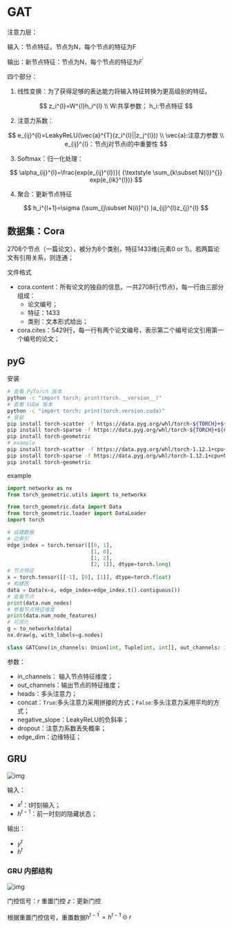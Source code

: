 # GAT

注意力层：

输入：节点特征，节点为N，每个节点的特征为F

输出：新节点特征：节点为N，每个节点的特征为$F^{'}$

四个部分：

1. 线性变换：为了获得足够的表达能力将输入特征转换为更高级别的特征。

$$
z_i^{l}=W^{l}h_i^{l} \\
W:共享参数；
h_i:节点特征
$$

2. 注意力系数：

$$
e_{ij}^{l}=LeakyReLU(\vec{a}^{T}(z_i^{l}||z_j^{l})) \\
\vec{a}:注意力参数 \\
e_{ij}^{l}：节点j对节点i的中重要性
$$

3. Softmax：归一化处理：

$$
\alpha_{ij}^{l}=\frac{exp(e_{ij}^{l})}{ {\textstyle \sum_{k\subset N(i)}^{}} exp(e_{ik}^{l})}
$$

4. 聚合：更新节点特征

$$
h_i^{l+1}=\sigma (\sum_{j\subset N(i)}^{} )a_{ij}^{l}z_{j}^{l}
$$

## 数据集：Cora

2708个节点（一篇论文），被分为8个类别，特征1433维(元素0 or 1)。若两篇论文有引用关系，则连通；

文件格式

* cora.content：所有论文的独自的信息，一共2708行(节点)，每一行由三部分组成：	
  * 论文编号；
  * 特征：1433
  * 类别：文本形式给出；
* cora.cites：5429行，每一行有两个论文编号，表示第二个编号论文引用第一个编号的论文；

## pyG

安装

```bash
# 查看 PyTorch 版本
python -c "import torch; print(torch.__version__)"
# 查看 CUDA 版本
python -c "import torch; print(torch.version.cuda)"
# 安装
pip install torch-scatter -f https://data.pyg.org/whl/torch-${TORCH}+${CUDA}.html
pip install torch-sparse -f https://data.pyg.org/whl/torch-${TORCH}+${CUDA}.html
pip install torch-geometric
# example 
pip install torch-scatter -f https://data.pyg.org/whl/torch-1.12.1+cpu+None.html
pip install torch-sparse -f https://data.pyg.org/whl/torch-1.12.1+cpu+None.html
pip install torch-geometric
```

example

```python
import networkx as nx
from torch_geometric.utils import to_networkx

from torch_geometric.data import Data
from torch_geometric.loader import DataLoader
import torch

# 组建数据
# 边索引
edge_index = torch.tensor([[0, 1],
                           [1, 0],
                           [1, 2],
                           [2, 1]], dtype=torch.long)
# 节点特征
x = torch.tensor([[-1], [0], [1]], dtype=torch.float)
# 构建图
data = Data(x=x, edge_index=edge_index.t().contiguous())
# 查看节点
print(data.num_nodes)
# 参看节点特征维度
print(data.num_node_features)
# 可视化
g = to_networkx(data)
nx.draw(g, with_labels=g.nodes)
```

```python
class GATConv(in_channels: Union[int, Tuple[int, int]], out_channels: int, heads: int = 1, concat: bool = True, negative_slope: float = 0.2, dropout: float = 0.0, add_self_loops: bool = True, edge_dim: Optional[int] = None, fill_value: Union[float, Tensor, str] = 'mean', bias: bool = True, **kwargs)
```

参数：

* in_channels： 输入节点特征维度；
* out_channels：输出节点的特征维度；
* heads：多头注意力；
* concat：`True`:多头注意力采用拼接的方式；`False`:多头注意力采用平均的方式；
* negative_slope：LeakyReLU的负斜率；
* dropout：注意力系数丢失概率；
* edge_dim：边缘特征；

## GRU



![img](https://pic2.zhimg.com/80/v2-49244046a83e30ef2383b94644bf0f31_720w.webp)



输入：

- $x^t$：t时刻输入；
- $h^{t-1}$：前一时刻的隐藏状态；

输出：

- $y^t$
- $h^t$

### GRU 内部结构

![img](https://pic3.zhimg.com/80/v2-5b805241ab36e126c4b06b903f148ffa_720w.webp)

门控信号：$r$ 重置门控  $z$：更新门控

根据重置门控信号，重置数据$h^{t-1^{'}} = h^{t-1}\odot r$











